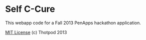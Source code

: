 Self C-Cure
===========

This webapp code for a Fall 2013 PenApps hackathon application.

[MIT License](http://opensource.org/licenses/MIT) (c) Thotpod 2013
